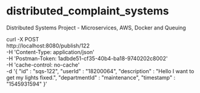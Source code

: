 # distributed_complaint_systems
Distributed Systems Project - Microservices, AWS, Docker and Queuing

curl -X POST \
 http://localhost:8080/publish/122 \
 -H 'Content-Type: application/json' \
 -H 'Postman-Token: 1adbde51-cf35-40b4-ba18-9740202c8002' \
 -H 'cache-control: no-cache' \
 -d '{
	"id" : "sqs-122",
	"userId" : "18200064",
	"description" : "Hello I want to get my lights fixed.",
	"departmentId" : "maintenance",
	"timestamp"  : "1545931594"
}’
